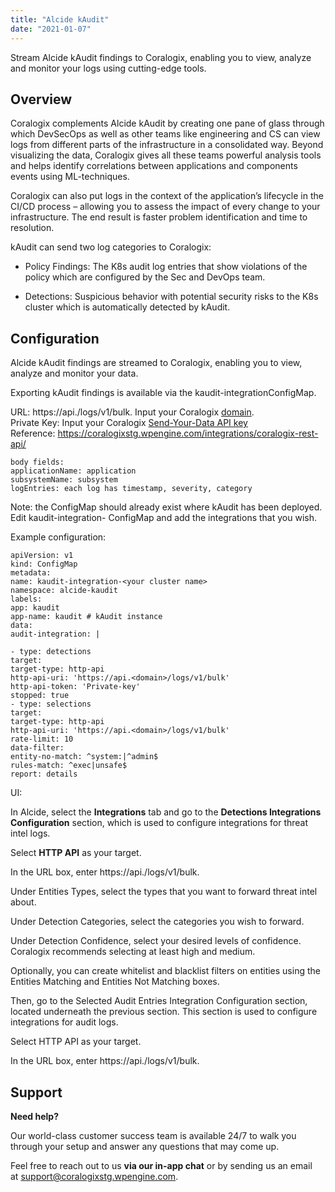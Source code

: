 ```yaml
---
title: "Alcide kAudit"
date: "2021-01-07"
---
```


Stream Alcide kAudit findings to Coralogix, enabling you to view, analyze and monitor your logs using cutting-edge tools.

## Overview

Coralogix complements Alcide kAudit by creating one pane of glass through which DevSecOps as well as other teams like engineering and CS can view logs from different parts of the infrastructure in a consolidated way. Beyond visualizing the data, Coralogix gives all these teams powerful analysis tools and helps identify correlations between applications and components events using ML-techniques.

Coralogix can also put logs in the context of the application’s lifecycle in the CI/CD process – allowing you to assess the impact of every change to your infrastructure. The end result is faster problem identification and time to resolution.

kAudit can send two log categories to Coralogix:

- Policy Findings: The K8s audit log entries that show violations of the policy which are configured by the Sec and DevOps team.

- Detections: Suspicious behavior with potential security risks to the K8s cluster which is automatically detected by kAudit.

## Configuration

Alcide kAudit findings are streamed to Coralogix, enabling you to view, analyze and monitor your data.

Exporting kAudit findings is available via the kaudit-integrationConfigMap.

URL: https://api.**<domain>**/logs/v1/bulk. Input your Coralogix [domain](https://coralogixstg.wpengine.com/docs/coralogix-domain/).  
Private Key: Input your Coralogix [](https://coralogixstg.wpengine.com/docs/send-your-data-api-key/)[Send-Your-Data API key](https://coralogixstg.wpengine.com/docs/send-your-data-api-key/)  
Reference: https://coralogixstg.wpengine.com/integrations/coralogix-rest-api/

```
body fields:
applicationName: application
subsystemName: subsystem
logEntries: each log has timestamp, severity, category
```

Note: the ConfigMap should already exist where kAudit has been deployed.  
Edit kaudit-integration-<your cluster name> ConfigMap and add the integrations that you wish.

Example configuration:

```
apiVersion: v1
kind: ConfigMap
metadata:
name: kaudit-integration-<your cluster name>
namespace: alcide-kaudit
labels:
app: kaudit
app-name: kaudit # kAudit instance
data:
audit-integration: |

- type: detections
target:
target-type: http-api
http-api-uri: 'https://api.<domain>/logs/v1/bulk'
http-api-token: 'Private-key'
stopped: true
- type: selections
target:
target-type: http-api
http-api-uri: 'https://api.<domain>/logs/v1/bulk'
rate-limit: 10
data-filter:
entity-no-match: ^system:|^admin$
rules-match: ^exec|unsafe$
report: details
```

UI:

In Alcide, select the **Integrations** tab and go to the **Detections Integrations Configuration** section, which is used to configure integrations for threat intel logs.

Select **HTTP API** as your target.

In the URL box, enter https://api.**<domain>**/logs/v1/bulk.

Under Entities Types, select the types that you want to forward threat intel about.

Under Detection Categories, select the categories you wish to forward.

Under Detection Confidence, select your desired levels of confidence. Coralogix recommends selecting at least high and medium.

Optionally, you can create whitelist and blacklist filters on entities using the Entities Matching and Entities Not Matching boxes.

Then, go to the Selected Audit Entries Integration Configuration section, located underneath the previous section. This section is used to configure integrations for audit logs.

Select HTTP API as your target.

In the URL box, enter https://api.**<domain>**/logs/v1/bulk.

## **Support**

**Need help?**

Our world-class customer success team is available 24/7 to walk you through your setup and answer any questions that may come up.

Feel free to reach out to us **via our in-app chat** or by sending us an email at [support@coralogixstg.wpengine.com](mailto:support@coralogixstg.wpengine.com).
